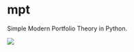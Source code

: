 # mpt
Simple Modern Portfolio Theory in Python.

[![](https://plot.ly/~zhy0/2/.png)](https://plot.ly/~zhy0/2.embed)

